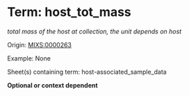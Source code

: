 # Term: host_tot_mass

*total mass of the host at collection, the unit depends on host*

Origin: [MIXS:0000263](https://w3id.org/mixs/0000263)

Example: None

Sheet(s) containing term: host-associated_sample_data

**Optional or context dependent**